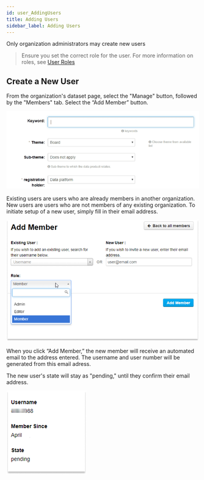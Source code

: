 ```yaml
---
id: user_AddingUsers
title: Adding Users
sidebar_label: Adding Users
---
```

Only organization administrators may create new users

> Ensure you set the correct role for the user. For more information on roles, see [User Roles](user_UserRoles)

## Create a New User

From the organization's dataset page, select the "Manage" button, followed by the "Members" tab. Select the “Add Member” button.

![IMAGE: add member blue button](assets/Dataplatform/AddingDatasets/dataplatform_user_addingDatasets_AddTags.gif)

Existing users are users who are already members in another organization. New users are users who are not members of any existing organization. To initiate setup of a new user, simply fill in their email address.


![IMAGE: add member screen](assets/Dataplatform/UserManagement/dataplatform_user_UserManagement_ManageUser_AddMemberRole.png)


When you click “Add Member,” the new member will receive an automated email to the address entered. The username and user number will be generated from this email adress.

The new user's state will stay as "pending," until they confirm their email address.

![IMAGE: member status "pending" screen](assets/Dataplatform/UserManagement/dataplatform_user_UserManagement_ManageUser_Pending.png)
